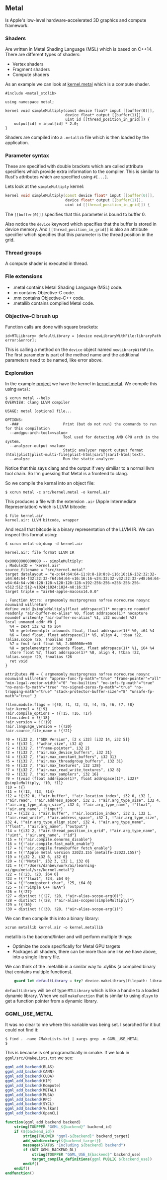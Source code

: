 ## Metal
Is Apple's low-level hardware-accelerated 3D graphics and compute framework.

### Shaders
Are written in Metal Shading Language (MSL) which is based on C++14.
There are different types of shaders:
* Vertex shaders
* Fragment shaders
* Compute shaders

As an example we can look at [kernel.metal](../gpu/metal/src/kernel.metal) which is a compute shader.

```metal
#include <metal_stdlib>

using namespace metal;

kernel void simpleMultiply(const device float* input [[buffer(0)]],
                           device float* output [[buffer(1)]],
                           uint id [[thread_position_in_grid]]) {
    output[id] = input[id] * 2.0;
}
```

Shaders are compiled into a `.metallib` file which is then loaded by the application.

### Parameter syntax
These are specified with double brackets which are called attribute specifiers which provide
extra information to the compiler. This is similar to Rust's attributes which are specified
using `#[...]`.

Lets look at the `simpleMultiply` kernel:
```c++
kernel void simpleMultiply(const device float* input [[buffer(0)]],
                           device float* output [[buffer(1)]],
                           uint id [[thread_position_in_grid]]) {
```
The `[[buffer(0)]]` specifies that this parameter is bound to buffer 0.

Also notice the `device` keyword which specifies that the buffer is stored in device memory.
And `[[thread_position_in_grid]]` is also an attribute specifier which specifies that this parameter
is the thread position in the grid.


### Thread groups
A compute shader is executed in thread.


### File extensions
* .metal contains Metal Shading Language (MSL) code.
* .m contains Objective-C code.
* .mm contains Objective-C++ code.
* .metallib contains compiled Metal code.


### Objective-C brush up
Function calls are done with square brackets:
```objc
id<MTLLibrary> defaultLibrary = [device newLibraryWithFile:libraryPath error:&error];
```
This is calling a method on the `device` object named `newLibraryWithFile`. The first
parameter is part of the method name and the additional parameters need to be named,
like error above.

### Exploration
In the example [project](../gpu/metal) we have the kernel in [kernel.metal](../gpu/metal/src/kernel.metal). We compile this using `metal`:
```console
$ xcrun metal --help
OVERVIEW: clang LLVM compiler

USAGE: metal [options] file...

OPTIONS:
  -###                    Print (but do not run) the commands to run for this compilation
  --amdgpu-arch-tool=<value>
                          Tool used for detecting AMD GPU arch in the system.
  --analyzer-output <value>
                          Static analyzer report output format (html|plist|plist-multi-file|plist-html|sarif|sarif-html|text).
  --analyze               Run the static analyzer
```
Notice that this says clang and the output if very similiar to a normal llvm tool chain. So I'm
guessing that Metal is a frontend to clang.

So we compile the kernal into an object file:
```console
$ xcrun metal -c src/kernel.metal -o kernel.air
```
This produces a file with the extension `.air` (Apple Intermediate Representation) which is LLVM
bitcode:
```console
$ file kernel.air
kernel.air: LLVM bitcode, wrapper
```
And recall that bitcode is a binary representation of the LLVM IR.
We can inspect this format using:
```console
$ xcrun metal-objdump -d kernel.air

kernel.air:	file format LLVM IR

0x00000000000000 -- simpleMultiply:
; ModuleID = 'kernel.air'
source_filename = "src/kernel.metal"
target datalayout = "e-p:64:64:64-i1:8:8-i8:8:8-i16:16:16-i32:32:32-i64:64:64-f32:32:32-f64:64:64-v16:16:16-v24:32:32-v32:32:32-v48:64:64-v64:64:64-v96:128:128-v128:128:128-v192:256:256-v256:256:256-v512:512:512-v1024:1024:1024-n8:16:32"
target triple = "air64-apple-macosx14.0.0"

; Function Attrs: argmemonly mustprogress nofree norecurse nosync nounwind willreturn
define void @simpleMultiply(float addrspace(1)* nocapture noundef readonly "air-buffer-no-alias" %0, float addrspace(1)* nocapture noundef writeonly "air-buffer-no-alias" %1, i32 noundef %2) local_unnamed_addr #0 {
  %4 = zext i32 %2 to i64
  %5 = getelementptr inbounds float, float addrspace(1)* %0, i64 %4
  %6 = load float, float addrspace(1)* %5, align 4, !tbaa !22, !alias.scope !26, !noalias !29
  %7 = fmul fast float %6, 2.000000e+00
  %8 = getelementptr inbounds float, float addrspace(1)* %1, i64 %4
  store float %7, float addrspace(1)* %8, align 4, !tbaa !22, !alias.scope !29, !noalias !26
  ret void
}

attributes #0 = { argmemonly mustprogress nofree norecurse nosync nounwind willreturn "approx-func-fp-math"="true" "frame-pointer"="all" "min-legal-vector-width"="0" "no-builtins" "no-infs-fp-math"="true" "no-nans-fp-math"="true" "no-signed-zeros-fp-math"="true" "no-trapping-math"="true" "stack-protector-buffer-size"="8" "unsafe-fp-math"="true" }

!llvm.module.flags = !{!0, !1, !2, !3, !4, !5, !6, !7, !8}
!air.kernel = !{!9}
!air.compile_options = !{!15, !16, !17}
!llvm.ident = !{!18}
!air.version = !{!19}
!air.language_version = !{!20}
!air.source_file_name = !{!21}

!0 = !{i32 2, !"SDK Version", [2 x i32] [i32 14, i32 5]}
!1 = !{i32 1, !"wchar_size", i32 4}
!2 = !{i32 7, !"frame-pointer", i32 2}
!3 = !{i32 7, !"air.max_device_buffers", i32 31}
!4 = !{i32 7, !"air.max_constant_buffers", i32 31}
!5 = !{i32 7, !"air.max_threadgroup_buffers", i32 31}
!6 = !{i32 7, !"air.max_textures", i32 128}
!7 = !{i32 7, !"air.max_read_write_textures", i32 8}
!8 = !{i32 7, !"air.max_samplers", i32 16}
!9 = !{void (float addrspace(1)*, float addrspace(1)*, i32)* @simpleMultiply, !10, !11}
!10 = !{}
!11 = !{!12, !13, !14}
!12 = !{i32 0, !"air.buffer", !"air.location_index", i32 0, i32 1, !"air.read", !"air.address_space", i32 1, !"air.arg_type_size", i32 4, !"air.arg_type_align_size", i32 4, !"air.arg_type_name", !"float", !"air.arg_name", !"input"}
!13 = !{i32 1, !"air.buffer", !"air.location_index", i32 1, i32 1, !"air.read_write", !"air.address_space", i32 1, !"air.arg_type_size", i32 4, !"air.arg_type_align_size", i32 4, !"air.arg_type_name", !"float", !"air.arg_name", !"output"}
!14 = !{i32 2, !"air.thread_position_in_grid", !"air.arg_type_name", !"uint", !"air.arg_name", !"id"}
!15 = !{!"air.compile.denorms_disable"}
!16 = !{!"air.compile.fast_math_enable"}
!17 = !{!"air.compile.framebuffer_fetch_enable"}
!18 = !{!"Apple metal version 32023.155 (metalfe-32023.155)"}
!19 = !{i32 2, i32 6, i32 0}
!20 = !{!"Metal", i32 3, i32 1, i32 0}
!21 = !{!"/Users/danbev/work/ai/learning-ai/gpu/metal/src/kernel.metal"}
!22 = !{!23, !23, i64 0}
!23 = !{!"float", !24, i64 0}
!24 = !{!"omnipotent char", !25, i64 0}
!25 = !{!"Simple C++ TBAA"}
!26 = !{!27}
!27 = distinct !{!27, !28, !"air-alias-scope-arg(0)"}
!28 = distinct !{!28, !"air-alias-scopes(simpleMultiply)"}
!29 = !{!30}
!30 = distinct !{!30, !28, !"air-alias-scope-arg(1)"}
```

We can then compile this into a binary library:
```console
xcrun metallib kernel.air -o kernel.metallib
```
metallib is the backend/linker and will perform multiple things:
* Optimize the code specifically for Metal GPU targets
* Packages all shaders, there can be more than one like we have above, into a single library file.

We can think of the .metallib in a similar way to .dylibs (a compiled binary that contains multiple
functions).
```swift
    guard let defaultLibrary = try? device.makeLibrary(filepath: libraryPath) else {
```
`defaultLibrary` will be of type `MTLLibrary` which is like a handle to a loaded dynamic
library. When we call `makeFunction` that is similar to using `dlsym` to get a function pointer
from a dynamic library.



### GGML_USE_METAL
It was no clear to me where this variable was being set. I searched for it but could not find it:
```console
$ find . -name CMakeLists.txt | xargs grep -n GGML_USE_METAL
$
```
This is because is set programatically in cmake. If we look in `ggml/src/CMakeLists.txt` we see:
```cmake
ggml_add_backend(BLAS)
ggml_add_backend(CANN)
ggml_add_backend(CUDA)
ggml_add_backend(HIP)
ggml_add_backend(Kompute)
ggml_add_backend(METAL)
ggml_add_backend(MUSA)
ggml_add_backend(RPC)
ggml_add_backend(SYCL)
ggml_add_backend(Vulkan)
ggml_add_backend(OpenCL)

function(ggml_add_backend backend)
    string(TOUPPER "GGML_${backend}" backend_id)
    if (${backend_id})
        string(TOLOWER "ggml-${backend}" backend_target)
        add_subdirectory(${backend_target})
        message(STATUS "Including ${backend} backend")
        if (NOT GGML_BACKEND_DL)
            string(TOUPPER "GGML_USE_${backend}" backend_use)
            target_compile_definitions(ggml PUBLIC ${backend_use})
        endif()
    endif()
endfunction()
```
